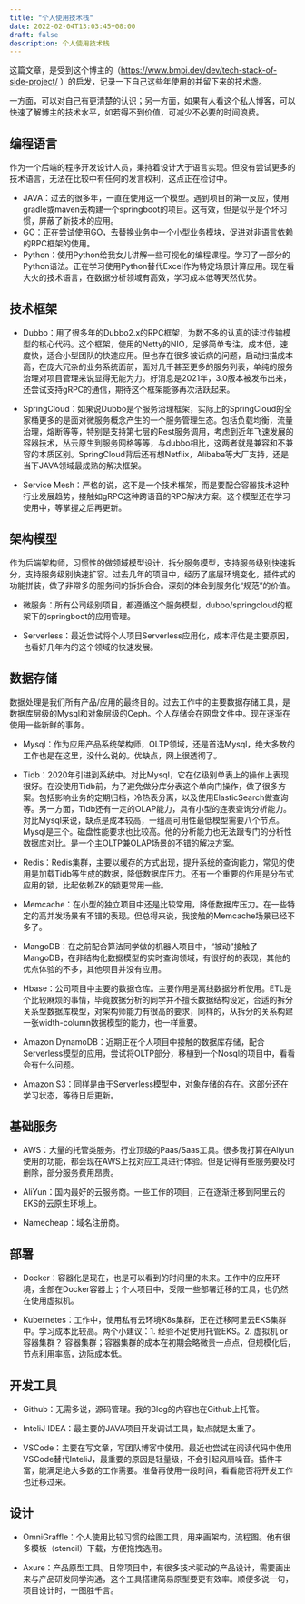 ```yaml
---
title: "个人使用技术栈"
date: 2022-02-04T13:03:45+08:00
draft: false
description: 个人使用技术栈
---
```


<!--more-->

这篇文章，是受到这个博主的（https://www.bmpi.dev/dev/tech-stack-of-side-project/ ）的启发，记录一下自己这些年使用的并留下来的技术盏。

一方面，可以对自己有更清楚的认识；另一方面，如果有人看这个私人博客，可以快速了解博主的技术水平，如若得不到价值，可减少不必要的时间浪费。

## 编程语言

作为一个后端的程序开发设计人员，秉持着设计大于语言实现。但没有尝试更多的技术语言，无法在比较中有任何的发言权利，这点正在检讨中。

- JAVA：过去的很多年，一直在使用这一个模型。遇到项目的第一反应，使用gradle或maven去构建一个springboot的项目。这有效，但是似乎是个坏习惯，屏蔽了新技术的应用。
- GO：正在尝试使用GO，去替换业务中一个小型业务模块，促进对非语言依赖的RPC框架的使用。
- Python：使用Python给我女儿讲解一些可视化的编程课程。学习了一部分的Python语法。正在学习使用Python替代Excel作为特定场景计算应用。现在看大火的技术语言，在数据分析领域有高效，学习成本低等天然优势。

## 技术框架

- Dubbo：用了很多年的Dubbo2.x的RPC框架，为数不多的认真的读过传输模型的核心代码。这个框架，使用的Netty的NIO，足够简单专注，成本低，速度快，适合小型团队的快速应用。但也存在很多被诟病的问题，启动扫描成本高，在庞大冗杂的业务系统面前，面对几千甚至更多的服务列表，单纯的服务治理对项目管理来说显得无能为力。好消息是2021年，3.0版本被发布出来，还尝试支持gRPC的通信，期待这个框架能够再次活跃起来。

- SpringCloud：如果说Dubbo是个服务治理框架，实际上的SpringCloud的全家桶更多的是面对微服务概念产生的一个服务管理生态。包括负载均衡，流量治理，熔断等等，特别是支持第七层的Rest服务调用，考虑到近年飞速发展的容器技术，丛云原生到服务网格等等，与dubbo相比，这两者就是兼容和不兼容的本质区别。SpringCloud背后还有想Netflix，Alibaba等大厂支持，还是当下JAVA领域最成熟的解决框架。

- Service Mesh：严格的说，这不是一个技术框架，而是要配合容器技术这种行业发展趋势，接触如gRPC这种跨语音的RPC解决方案。这个模型还在学习使用中，等掌握之后再更新。

## 架构模型

作为后端架构师，习惯性的做领域模型设计，拆分服务模型，支持服务级别快速拆分，支持服务级别快速扩容。过去几年的项目中，经历了底层环境变化，插件式的功能拼装，做了非常多的服务间的拆拆合合。深刻的体会到服务化“规范”的价值。

- 微服务：所有公司级别项目，都遵循这个服务模型，dubbo/springcloud的框架下的springboot的应用管理。
  
- Serverless：最近尝试将个人项目Serverless应用化，成本评估是主要原因，也看好几年内的这个领域的快速发展。

## 数据存储

数据处理是我们所有产品/应用的最终目的。过去工作中的主要数据存储工具，是数据库层级的Mysql和对象层级的Ceph。个人存储会在网盘文件中。现在逐渐在使用一些新鲜的事务。

- Mysql：作为应用产品系统架构师，OLTP领域，还是首选Mysql，绝大多数的工作也是在这里，没什么说的。优缺点，网上很透彻了。

- Tidb：2020年引进到系统中。对比Mysql，它在亿级别单表上的操作上表现很好。在没使用Tidb前，为了避免做分库分表这个单向门操作，做了很多方案。包括影响业务的定期归档，冷热表分离，以及使用ElasticSearch做查询等。另一方面，Tidb还有一定的OLAP能力，具有小型的连表查询分析能力。对比Mysql来说，缺点是成本较高，一组高可用性最低模型需要八个节点。Mysql是三个。磁盘性能要求也比较高。他的分析能力也无法跟专门的分析性数据库对比。是一个主OLTP兼OLAP场景的不错的解决方案。

- Redis：Redis集群，主要以缓存的方式出现，提升系统的查询能力，常见的使用是加载Tidb等生成的数据，降低数据库压力。还有一个重要的作用是分布式应用的锁，比起依赖ZK的锁更常用一些。

- Memcache：在小型的独立项目中还是比较常用，降低数据库压力。在一些特定的高并发场景有不错的表现。但总得来说，我接触的Memcache场景已经不多了。

- MangoDB：在之前配合算法同学做的机器人项目中，“被动”接触了MangoDB，在非结构化数据模型的实时查询领域，有很好的的表现，其他的优点体验的不多，其他项目并没有应用。

- Hbase：公司项目中主要的数据仓库。主要作用是离线数据分析使用。ETL是个比较麻烦的事情，毕竟数据分析的同学并不擅长数据结构设定，合适的拆分关系型数据库模型，对架构师能力有很高的要求，同样的，从拆分的关系构建一张width-column数据模型的能力，也一样重要。

- Amazon DynamoDB：近期正在个人项目中接触的数据库存储，配合Serverless模型的应用，尝试将OLTP部分，移植到一个Nosql的项目中，看看会有什么问题。

- Amazon S3：同样是由于Serverless模型中，对象存储的存在。这部分还在学习状态，等待日后更新。

## 基础服务

- AWS：大量的托管类服务。行业顶级的Paas/Saas工具。很多我打算在Aliyun使用的功能，都会现在AWS上找对应工具进行体验。但是记得有些服务要及时删除，部分服务费用昂贵。

- AliYun：国内最好的云服务商。一些工作的项目，正在逐渐迁移到阿里云的EKS的云原生环境上。

- Namecheap：域名注册商。

## 部署

- Docker：容器化是现在，也是可以看到的时间里的未来。工作中的应用环境，全部在Docker容器上；个人项目中，受限一些部署迁移的工具，也仍然在使用虚拟机。

- Kubernetes：工作中，使用私有云环境K8s集群，正在迁移阿里云EKS集群中。学习成本比较高。两个小建议：1. 经验不足使用托管EKS。2. 虚拟机 or 容器集群？ 容器集群；容器集群的成本在初期会略微贵一点点，但规模化后，节点利用率高，边际成本低。

## 开发工具

- Github：无需多说，源码管理。我的Blog的内容也在Github上托管。

- InteliJ IDEA：最主要的JAVA项目开发调试工具，缺点就是太重了。
  
- VSCode：主要在写文章，写团队博客中使用。最近也尝试在阅读代码中使用VSCode替代InteliJ，最重要的原因是轻量级，不会引起风扇噪音。插件丰富，能满足绝大多数的工作需要。准备再使用一段时间，看看能否将开发工作也迁移过来。

## 设计

- OmniGraffle：个人使用比较习惯的绘图工具，用来画架构，流程图。他有很多模板（stencil）下载，方便拖拽选用。

- Axure：产品原型工具。日常项目中，有很多技术驱动的产品设计，需要画出来与产品研发同学沟通，这个工具搭建简易原型要更有效率。顺便多说一句，项目设计时，一图胜千言。
